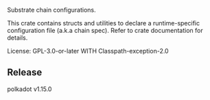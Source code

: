 Substrate chain configurations.

This crate contains structs and utilities to declare a runtime-specific configuration file (a.k.a chain spec).
Refer to crate documentation for details.

License: GPL-3.0-or-later WITH Classpath-exception-2.0


## Release

polkadot v1.15.0
